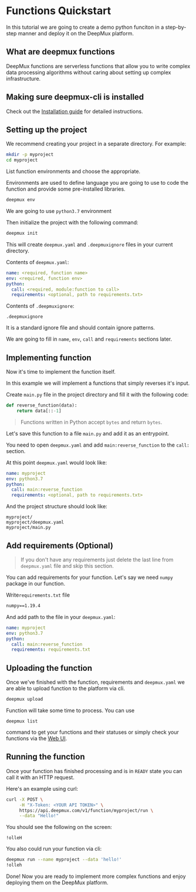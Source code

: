 # Functions Quickstart 

In this tutorial we are going to create a demo python funciton in a step-by-step manner and deploy it on the DeepMux platform.

## What are deepmux functions

DeepMux functions are serverless functions that allow you to write complex data processing algorithms without caring about setting up complex infrastructure.

## Making sure deepmux-cli is installed

Check out the [Installation guide](/cli/) for detailed instructions.


## Setting up the project

We recommend creating your project in a separate directory. For example:
```bash
mkdir -p myproject
cd myproject
```

List function environments and choose the appropriate.

Environments are used to define language you are going to use to code the function and provide some pre-installed libraries.

```bash
deepmux env
```
We are going to use `python3.7` environment

Then initialize the project with the following command:

```bash
deepmux init
```

This will create `deepmux.yaml` and `.deepmuxignore` files in your current directory.

Contents of `deepmux.yaml`:

```yaml
name: <required, function name>
env: <required, function env>
python:
  call: <required, module:function to call>
  requirements: <optional, path to requirements.txt>
```

Contents of `.deepmuxignore`:

```
.deepmuxignore
```

It is a standard ignore file and should contain ignore patterns.

We are going to fill in `name`, `env`, `call` and `requirements` sections later.


## Implementing function

Now it's time to implement the function itself.

In this example we will implement a functions that simply reverses it's input.

Create `main.py` file in the project directory and fill it with the following code:

```python
def reverse_function(data):
    return data[::-1]

```
> Functions written in Python accept `bytes` and return `bytes`.

Let's save this function to a file `main.py` and add it as an entrypoint.

You need to open `deepmux.yaml` and add `main:reverse_function` to the `call:` section.

At this point `deepmux.yaml` would look like:
```yaml
name: myproject
env: python3.7
python:
  call: main:reverse_function
  requirements: <optional, path to requirements.txt>
```

And the project structure should look like:

```
myproject/
myproject/deepmux.yaml
myproject/main.py
```

## Add requirements (Optional)

> If you don't have any requirements just delete the last line from `deepmux.yaml` file and skip this section.

You can add requirements for your function. Let's say we need `numpy` package in our function.


Write`requirements.txt` file

```txt
numpy==1.19.4
```

And add path to the file in your `deepmux.yaml`:
```yaml
name: myproject
env: python3.7
python:
  call: main:reverse_function
  requirements: requirements.txt
```


## Uploading the function

Once we've finished with the function, requirements and `deepmux.yaml` we are able to upload function to the platform via cli.
```bash 
deepmux upload
```

Function will take some time to process. You can use 
```
deepmux list
```
command to get your functions and their statuses or simply check your functions via the [Web UI](https://app.deepmux.com/functions).

## Running the function

Once your function has finished processing and is in `READY` state you can call it with an HTTP request.

Here's an example using curl:
```bash
curl -X POST \
     -H "X-Token: <YOUR API TOKEN>" \
     https://api.deepmux.com/v1/function/myproject/run \
     --data "Hello!"
```
You should see the following on the screen:
```
!olleH
```

You also could run your function via cli:
```bash
deepmux run --name myproject --data 'hello!'
!olleh
```

Done! Now you are ready to implement more complex functions and enjoy deploying them on the DeepMux platform.
